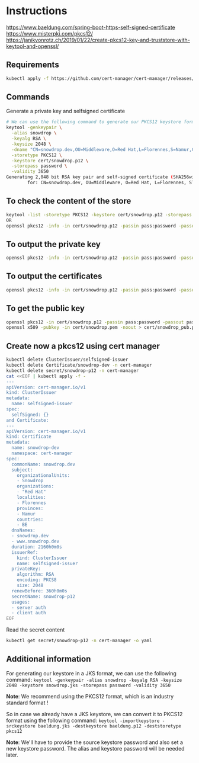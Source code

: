 # Instructions

https://www.baeldung.com/spring-boot-https-self-signed-certificate
https://www.misterpki.com/pkcs12/
https://janikvonrotz.ch/2019/01/22/create-pkcs12-key-and-truststore-with-keytool-and-openssl/

## Requirements

```bash
kubectl apply -f https://github.com/cert-manager/cert-manager/releases/download/v1.8.0/cert-manager.yaml
```

## Commands

Generate a private key and selfsigned certificate
```bash
# We can use the following command to generate our PKCS12 keystore format:
keytool -genkeypair \
  -alias snowdrop \
  -keyalg RSA \
  -keysize 2048 \
  -dname "CN=snowdrop.dev,OU=Middleware,O=Red Hat,L=Florennes,S=Namur,C=BE" \
  -storetype PKCS12 \
  -keystore cert/snowdrop.p12 \
  -storepass password \
  -validity 3650
Generating 2,048 bit RSA key pair and self-signed certificate (SHA256withRSA) with a validity of 3,650 days
        for: CN=snowdrop.dev, OU=Middleware, O=Red Hat, L=Florennes, ST=Namur, C=BE
```

## To check the content of the store
```bash
keytool -list -storetype PKCS12 -keystore cert/snowdrop.p12 -storepass password 
OR 
openssl pkcs12 -info -in cert/snowdrop.p12 -passin pass:password -passout pass:password
```

## To output the private key
```bash
openssl pkcs12 -info -in cert/snowdrop.p12 -passin pass:password -passout pass:password -nodes -nocerts > cert/sowdrop.crt
```

## To output the certificates
```bash
openssl pkcs12 -info -in cert/snowdrop.p12 -passin pass:password -passout pass:password -nokeys 
```
## To get the public key

```bash
openssl pkcs12 -in cert/snowdrop.p12 -passin pass:password -passout pass:password -clcerts -nokeys -out cert/snowdrop.pem
openssl x509 -pubkey -in cert/snowdrop.pem -noout > cert/snowdrop_pub.pem
```

## Create now a pkcs12 using cert manager

```bash
kubectl delete ClusterIssuer/selfsigned-issuer
kubectl delete Certificate/snowdrop-dev -n cert-manager
kubectl delete secret/snowdrop-p12 -n cert-manager
cat <<EOF | kubectl apply -f -
---
apiVersion: cert-manager.io/v1
kind: ClusterIssuer
metadata:
  name: selfsigned-issuer
spec:
  selfSigned: {}
and Certificate:
---
apiVersion: cert-manager.io/v1
kind: Certificate
metadata:
  name: snowdrop-dev
  namespace: cert-manager
spec:
  commonName: snowdrop.dev
  subject:
    organizationalUnits:
    - Snowdrop
    organizations:
    - "Red Hat"
    localities:
    - Florennes
    provinces:
    - Namur
    countries:
    - BE
  dnsNames:
  - snowdrop.dev
  - www.snowdrop.dev
  duration: 2160h0m0s
  issuerRef:
    kind: ClusterIssuer
    name: selfsigned-issuer
  privateKey:  
    algorithm: RSA
    encoding: PKCS8
    size: 2048
  renewBefore: 360h0m0s
  secretName: snowdrop-p12
  usages:
  - server auth
  - client auth
EOF
```

Read the secret content
```bash
kubectl get secret/snowdrop-p12 -n cert-manager -o yaml
```

## Additional information

For generating our keystore in a JKS format, we can use the following command:
`keytool -genkeypair -alias snowdrop -keyalg RSA -keysize 2048 -keystore snowdrop.jks -storepass password -validity 3650`

**Note**: We recommend using the PKCS12 format, which is an industry standard format !

So in case we already have a JKS keystore, we can convert it to PKCS12 format using the following command:
`keytool -importkeystore -srckeystore baeldung.jks -destkeystore baeldung.p12 -deststoretype pkcs12`

**Note**: We'll have to provide the source keystore password and also set a new keystore password. The alias and keystore password will be needed later.